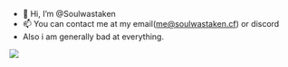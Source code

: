 - 👋 Hi, I’m @Soulwastaken
- 📫 You can contact me at my email(me@soulwastaken.cf) or discord
- Also i am generally bad at everything.

![](https://discord.c99.nl/widget/theme-2/723805387639488584.png)



